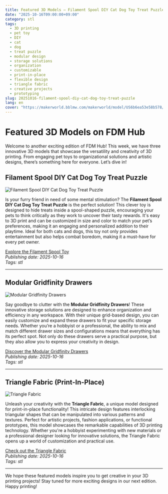 ```yaml
---
title: Featured 3D Models – Filament Spool DIY Cat Dog Toy Treat Puzzle
date: "2025-10-16T09:00:00+09:00"
category: stl
tags:
  - 3D printing
  - pet toy
  - DIY
  - cat
  - dog
  - treat puzzle
  - modular design
  - storage solutions
  - organization
  - customizable
  - print-in-place
  - flexible design
  - triangle fabric
  - creative projects
  - prototyping
slug: 20251016-filament-spool-diy-cat-dog-toy-treat-puzzle
lang: en
cover: "https://makerworld.bblmw.com/makerworld/model/US6b6ea53e58b578/design/2025-10-16_465a0e4dd84b08.png"
---
```


# Featured 3D Models on FDM Hub

Welcome to another exciting edition of FDM Hub! This week, we have three innovative 3D models that showcase the versatility and creativity of 3D printing. From engaging pet toys to organizational solutions and artistic designs, there’s something here for everyone. Let’s dive in!

## Filament Spool DIY Cat Dog Toy Treat Puzzle

![Filament Spool DIY Cat Dog Toy Treat Puzzle](https://makerworld.bblmw.com/makerworld/model/US6b6ea53e58b578/design/2025-10-16_465a0e4dd84b08.png)

Is your furry friend in need of some mental stimulation? The **Filament Spool DIY Cat Dog Toy Treat Puzzle** is the perfect solution! This clever toy is designed to hide treats inside a spool-shaped puzzle, encouraging your pets to think critically as they work to uncover their tasty rewards. It's easy to 3D print and can be customized in size and color to match your pet’s preferences, making it an engaging and personalized addition to their playtime. Ideal for both cats and dogs, this toy not only provides entertainment but also helps combat boredom, making it a must-have for every pet owner.

[Explore the Filament Spool Toy](https://makerworld.com/en/models/1895326-filament-spool-diy-cat-dog-toy-treat-puzzle)  
*Publishing date: 2025-10-16*  
*Tags: stl*

---

## Modular Gridfinity Drawers

![Modular Gridfinity Drawers](https://makerworld.bblmw.com/makerworld/model/US3ff8406b55643e/design/2025-10-17_419b023aa6d7e.png)

Say goodbye to clutter with the **Modular Gridfinity Drawers**! These innovative storage solutions are designed to enhance organization and efficiency in any workspace. With their unique grid-based design, you can easily customize and expand these drawers to fit your specific storage needs. Whether you’re a hobbyist or a professional, the ability to mix and match different drawer sizes and configurations means that everything has its perfect spot. Not only do these drawers serve a practical purpose, but they also allow you to express your creativity in design. 

[Discover the Modular Gridfinity Drawers](https://makerworld.com/en/models/1895418-modular-gridfinity-drawers)  
*Publishing date: 2025-10-16*  
*Tags: stl*

---

## Triangle Fabric (Print-In-Place)

![Triangle Fabric](https://makerworld.bblmw.com/makerworld/model/US24615747fc05a8/design/2025-10-16_d1bfe508d4e03.gif)

Unleash your creativity with the **Triangle Fabric**, a unique model designed for print-in-place functionality! This intricate design features interlocking triangular shapes that can be manipulated into various patterns and textures. Perfect for artistic projects, fashion applications, or functional prototypes, this model showcases the remarkable capabilities of 3D printing technology. Whether you're a hobbyist experimenting with new materials or a professional designer looking for innovative solutions, the Triangle Fabric opens up a world of customization and practical use.

[Check out the Triangle Fabric](https://makerworld.com/en/models/1895917-triangle-fabric-print-in-place)  
*Publishing date: 2025-10-16*  
*Tags: stl*

---

We hope these featured models inspire you to get creative in your 3D printing projects! Stay tuned for more exciting designs in our next edition. Happy printing!